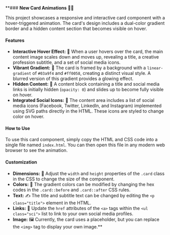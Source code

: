 **### **New Card Animations** 🎨✨

This project showcases a responsive and interactive card component with a hover-triggered animation. The card's design includes a dual-color gradient border and a hidden content section that becomes visible on hover.

#### Features
* **Interactive Hover Effect:** 🤩 When a user hovers over the card, the main content image scales down and moves up, revealing a title, a creative profession subtitle, and a set of social media icons.
* **Vibrant Gradient:** 🌈 The card is framed by a background with a `linear-gradient` of `#03a9f4` and `#ff0058`, creating a distinct visual style. A blurred version of this gradient provides a glowing effect.
* **Hidden Content:** 🤫 A content block containing a title and social media links is initially hidden (`opacity: 0`) and slides up to become fully visible on hover.
* **Integrated Social Icons:** 📲 The content area includes a list of social media icons (Facebook, Twitter, LinkedIn, and Instagram) implemented using SVG paths directly in the HTML. These icons are styled to change color on hover.

#### How to Use
To use this card component, simply copy the HTML and CSS code into a single file named `index.html`. You can then open this file in any modern web browser to see the animation.

#### Customization
* **Dimensions:** 📐 Adjust the `width` and `height` properties of the `.card` class in the CSS to change the size of the component.
* **Colors:** 🎨 The gradient colors can be modified by changing the hex codes in the `.card::before` and `.card::after` CSS rules.
* **Text:** ✍️ The title and subtitle text can be changed by editing the `<p class="title">` element in the HTML.
* **Links:** 🔗 Update the `href` attributes of the `<a>` tags within the `<ul class="sci">` list to link to your own social media profiles.
* **Image:** 🖼️ Currently, the card uses a placeholder, but you can replace the `<img>` tag to display your own image.**

